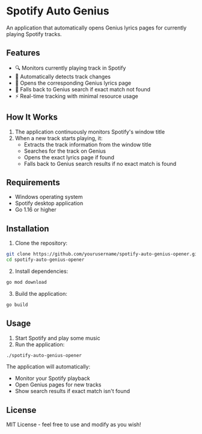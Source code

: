 # Spotify Auto Genius

An application that automatically opens Genius lyrics pages for currently playing Spotify tracks.

## Features

- 🔍 Monitors currently playing track in Spotify
- 🎵 Automatically detects track changes
- 📖 Opens the corresponding Genius lyrics page
- 🔄 Falls back to Genius search if exact match not found
- ⚡ Real-time tracking with minimal resource usage

## How It Works

1. The application continuously monitors Spotify's window title
2. When a new track starts playing, it:
   - Extracts the track information from the window title
   - Searches for the track on Genius
   - Opens the exact lyrics page if found
   - Falls back to Genius search results if no exact match is found

## Requirements

- Windows operating system
- Spotify desktop application
- Go 1.16 or higher

## Installation

1. Clone the repository:
```bash
git clone https://github.com/yourusername/spotify-auto-genius-opener.git
cd spotify-auto-genius-opener
```

2. Install dependencies:
```bash
go mod download
```

3. Build the application:
```bash
go build
```

## Usage

1. Start Spotify and play some music
2. Run the application:
```bash
./spotify-auto-genius-opener
```

The application will automatically:
- Monitor your Spotify playback
- Open Genius pages for new tracks
- Show search results if exact match isn't found

## License

MIT License - feel free to use and modify as you wish!
